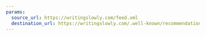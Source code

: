 ```yaml
---
params:
  source_url: https://writingslowly.com/feed.xml
  destination_url: https://writingslowly.com/.well-known/recommendations.opml
---
```

